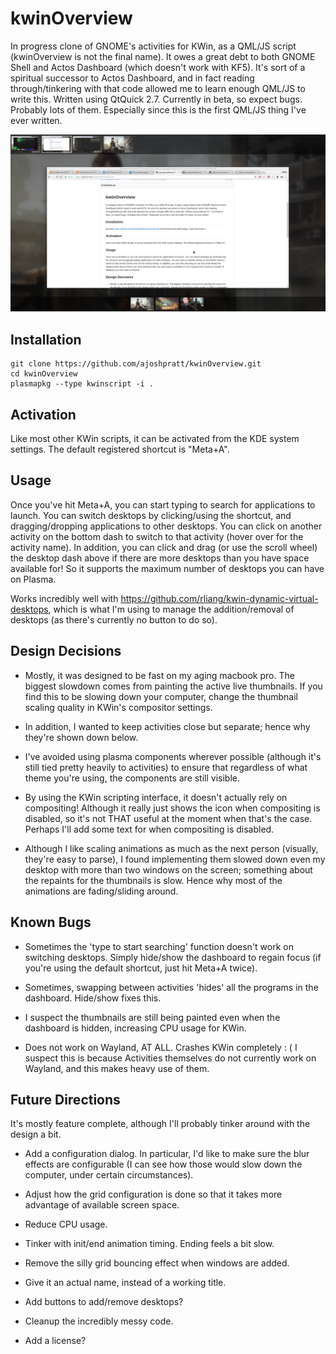 kwinOverview
===============

In progress clone of GNOME's activities for KWin, as a QML/JS script (kwinOverview is not the final name).  It owes a great debt to both GNOME Shell and Actos Dashboard (which doesn't work with KF5).  It's sort of a spiritual successor to Actos Dashboard, and in fact reading through/tinkering with that code allowed me to learn enough QML/JS to write this.  Written using QtQuick 2.7.  Currently in beta, so expect bugs.  Probably lots of them.  Especially since this is the first QML/JS thing I've ever written.

![](kwinOverview.png)

## Installation

  ```
  git clone https://github.com/ajoshpratt/kwinOverview.git
  cd kwinOverview
  plasmapkg --type kwinscript -i .
  ```
  
## Activation
  
Like most other KWin scripts, it can be activated from the KDE system settings.  The default registered shortcut is "Meta+A".

## Usage

Once you've hit Meta+A, you can start typing to search for applications to launch.  You can switch desktops by clicking/using the shortcut, and dragging/dropping applications to other desktops.  You can click on another activity on the bottom dash to switch to that activity (hover over for the activity name).  In addition, you can click and drag (or use the scroll wheel) the desktop dash above if there are more desktops than you have space available for!  So it supports the maximum number of desktops you can have on Plasma.

Works incredibly well with https://github.com/rliang/kwin-dynamic-virtual-desktops, which is what I'm using to manage the addition/removal of desktops (as there's currently no button to do so).

## Design Decisions

* Mostly, it was designed to be fast on my aging macbook pro.  The biggest slowdown comes from painting the active live thumbnails.  If you find this to be slowing down your computer, change the thumbnail scaling quality in KWin's compositor settings.

* In addition, I wanted to keep activities close but separate; hence why they're shown down below.  

* I've avoided using plasma components wherever possible (although it's still tied pretty heavily to activities) to ensure that regardless of what theme you're using, the components are still visible.

* By using the KWin scripting interface, it doesn't actually rely on compositing!  Although it really just shows the icon when compositing is disabled, so it's not THAT useful at the moment when that's the case.  Perhaps I'll add some text for when compositing is disabled.

* Although I like scaling animations as much as the next person (visually, they're easy to parse), I found implementing them slowed down even my desktop with more than two windows on the screen; something about the repaints for the thumbnails is slow.  Hence why most of the animations are fading/sliding around.

## Known Bugs

* Sometimes the 'type to start searching' function doesn't work on switching desktops.  Simply hide/show the dashboard to regain focus (if you're using the default shortcut, just hit Meta+A twice).

* Sometimes, swapping between activities 'hides' all the programs in the dashboard.  Hide/show fixes this.

* I suspect the thumbnails are still being painted even when the dashboard is hidden, increasing CPU usage for KWin.

* Does not work on Wayland, AT ALL.  Crashes KWin completely : (  I suspect this is because Activities themselves do not currently work on Wayland, and this makes heavy use of them.

## Future Directions

It's mostly feature complete, although I'll probably tinker around with the design a bit.

* Add a configuration dialog.  In particular, I'd like to make sure the blur effects are configurable (I can see how those would slow down the computer, under certain circumstances).

* Adjust how the grid configuration is done so that it takes more advantage of available screen space.

* Reduce CPU usage.

* Tinker with init/end animation timing.  Ending feels a bit slow.

* Remove the silly grid bouncing effect when windows are added.

* Give it an actual name, instead of a working title.

* Add buttons to add/remove desktops?

* Cleanup the incredibly messy code.

* Add a license?
